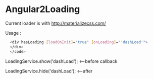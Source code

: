 # Angular2Loading

Current loader is with http://materializecss.com/

Usage :
```sh
  <div hasLoading [loadOnInit]="true" [onLoading]="'dashLoad'">
  </div>
  </code>
  ```
  
   LoadingService.show('dashLoad');  <--before callback 
   
   LoadingService.hide('dashLoad'); <--after
